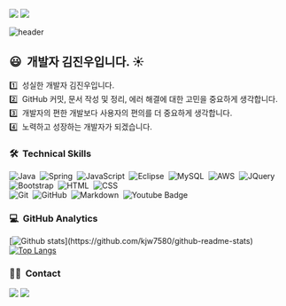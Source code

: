 <a href="https://github.com/kjw7580/spring_KJWHealth_0913/blob/develop/portfolio.pdf"><img src="https://img.shields.io/badge/Porfoilo-Pdf-blue"/></a>
<a href=""><img src="https://img.shields.io/badge/Develop-Design-blue"/></a>

![header](https://capsule-render.vercel.app/api?type=waving&color=auto&height=300&section=header&text=KJW%20Developer&fontSize=90&animation=fadeIn&fontAlignY=38&desc=&descAlignY=51&descAlign=62)

## :smiley: &nbsp;개발자 김진우입니다. :sunny:

:one: &nbsp;성실한 개발자 김진우입니다.\
:two: &nbsp;GitHub 커밋, 문서 작성 및 정리, 에러 해결에 대한 고민을 중요하게 생각합니다.\
:three: &nbsp;개발자의 편한 개발보다 사용자의 편의를 더 중요하게 생각합니다.\
:four: &nbsp;노력하고 성장하는 개발자가 되겠습니다.


### 🛠 &nbsp;Technical Skills
![Java](https://img.shields.io/badge/-Java-05122A?style=flat&logo=Java)&nbsp;
![Spring](https://img.shields.io/badge/-Spring-05122A?style=flat&logo=spring)&nbsp;
![JavaScript](https://img.shields.io/badge/-JavaScript-05122A?style=flat&logo=javascript)&nbsp;
![Eclipse](https://img.shields.io/badge/-Eclipse-05122A?style=flat&logo=Eclipse)&nbsp;
![MySQL](https://img.shields.io/badge/-MySQL-05122A?style=flat&logo=MySQL)&nbsp;
![AWS](https://img.shields.io/badge/-AWS-05122A?style=flat&logo=amazon-aws)&nbsp;
![JQuery](https://img.shields.io/badge/-JQuery-05122A?style=flat&logo=JQuery)&nbsp;\
![Bootstrap](https://img.shields.io/badge/-Bootstrap-05122A?style=flat&logo=bootstrap&logoColor=563D7C)&nbsp;
![HTML](https://img.shields.io/badge/-HTML-05122A?style=flat&logo=HTML5)&nbsp;
![CSS](https://img.shields.io/badge/-CSS-05122A?style=flat&logo=CSS3&logoColor=1572B6)&nbsp;\
![Git](https://img.shields.io/badge/-Git-05122A?style=flat&logo=git)&nbsp;
![GitHub](https://img.shields.io/badge/-GitHub-05122A?style=flat&logo=github)&nbsp;
![Markdown](https://img.shields.io/badge/-Markdown-05122A?style=flat&logo=markdown)&nbsp;
![Youtube Badge](https://img.shields.io/badge/-Youtube-05122A?style=flat&logo=youtube)&nbsp;

### :computer: &nbsp;GitHub Analytics

[![Github stats](https://github-readme-stats.vercel.app/api?username=kjw7580&show_icons=true&theme=algolia&include_all_commits=true&count_private=true")](https://github.com/kjw7580/github-readme-stats)
[![Top Langs](https://github-readme-stats.vercel.app/api/top-langs/?username=kjw7580&layout=compact&theme=algolia)](https://github.com/kjw7580/github-readme-stats)


### :raised_hands:🏻 &nbsp;Contact
<a href="mailto:jinwoo2985@naver.com"><img src="https://img.shields.io/badge/-jinwoo2985@naver.com-success?style=flat&logo=naver&logoColor=white"/></a>
<a href="https://github.com/kjw7580"><img src="https://img.shields.io/badge/-https://github.com/kjw7580-05122A?style=flat&logo=github&logoColor=white"/></a>
